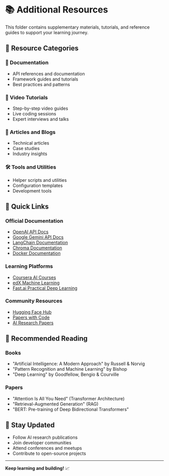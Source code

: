 # 📚 Additional Resources

This folder contains supplementary materials, tutorials, and reference guides to support your learning journey.

## 📁 Resource Categories

### 📖 Documentation
- API references and documentation
- Framework guides and tutorials
- Best practices and patterns

### 🎥 Video Tutorials
- Step-by-step video guides
- Live coding sessions
- Expert interviews and talks

### 📝 Articles and Blogs
- Technical articles
- Case studies
- Industry insights

### 🛠️ Tools and Utilities
- Helper scripts and utilities
- Configuration templates
- Development tools

## 🔗 Quick Links

### Official Documentation
- [OpenAI API Docs](https://platform.openai.com/docs)
- [Google Gemini API Docs](https://ai.google.dev/docs)
- [LangChain Documentation](https://python.langchain.com/docs/)
- [Chroma Documentation](https://docs.trychroma.com/)
- [Docker Documentation](https://docs.docker.com/)

### Learning Platforms
- [Coursera AI Courses](https://www.coursera.org/browse/data-science/artificial-intelligence)
- [edX Machine Learning](https://www.edx.org/learn/machine-learning)
- [Fast.ai Practical Deep Learning](https://course.fast.ai/)

### Community Resources
- [Hugging Face Hub](https://huggingface.co/)
- [Papers with Code](https://paperswithcode.com/)
- [AI Research Papers](https://arxiv.org/list/cs.AI/recent)

## 🎯 Recommended Reading

### Books
- "Artificial Intelligence: A Modern Approach" by Russell & Norvig
- "Pattern Recognition and Machine Learning" by Bishop
- "Deep Learning" by Goodfellow, Bengio & Courville

### Papers
- "Attention Is All You Need" (Transformer Architecture)
- "Retrieval-Augmented Generation" (RAG)
- "BERT: Pre-training of Deep Bidirectional Transformers"

## 🚀 Stay Updated

- Follow AI research publications
- Join developer communities
- Attend conferences and meetups
- Contribute to open-source projects

---

**Keep learning and building!** 📈
